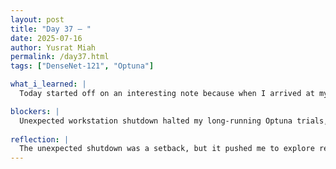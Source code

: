 ```yaml
---
layout: post
title: "Day 37 – "
date: 2025-07-16
author: Yusrat Miah
permalink: /day37.html
tags: ["DenseNet-121", "Optuna"]

what_i_learned: |
  Today started off on an interesting note because when I arrived at my workstation, I noticed that my computer was shut off. This took me aback since my computer has been on for 6+ days because of Optuna running for a while (30 trials, each with 60 epochs). I suppose that the power was turned off in the building since I updated my computer system settings to "never" turn off. By encountering this setback, I learned that I can use SQLite to restore the Optuna run where it was paused and continue the process. Since I did not have this already set up, I had to scrap the Optuna run for now, but I did complete two additional runs on my original codebase with the Optuna-suggested hyperparameters and got high accuracies. Additionally, I looked more into the DenseNet-121 architecture and read more papers on it to correctly convey its architecture in the literature paper. I also contributed to the literature paper by clarifying some suggestions brought up by my peers and by adding some information about DenseNet to the paper.

blockers: |
  Unexpected workstation shutdown halted my long-running Optuna trials, prompting a shift to hyperparameter-based experiments and focused literature contributions while planning for future SQLite recovery integration.
  
reflection: |
  The unexpected shutdown was a setback, but it pushed me to explore recovery options like SQLite and adapt my workflow. Although I had to abandon the ongoing Optuna trials, I salvaged progress by running experiments with the previously suggested hyperparameters, which yielded strong results. I also made meaningful contributions to the literature paper, clarifying DenseNet-121 insights and peer feedback. Tomorrow, I plan to finish writing the DenseNet-121 paragraph and run the model using the newly gathered data to further strengthen my analysis.
---
```

